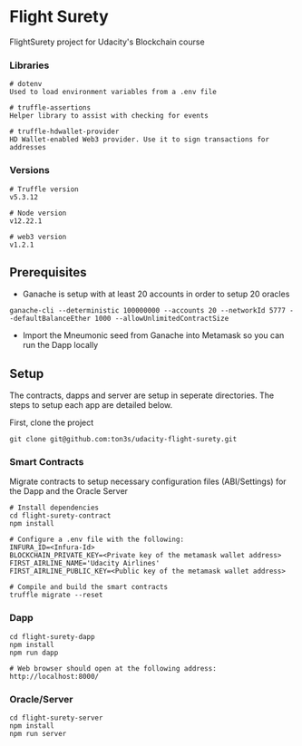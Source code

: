# Flight Surety

FlightSurety project for Udacity's Blockchain course

### Libraries

```
# dotenv
Used to load environment variables from a .env file

# truffle-assertions
Helper library to assist with checking for events

# truffle-hdwallet-provider
HD Wallet-enabled Web3 provider. Use it to sign transactions for addresses
```

### Versions

```
# Truffle version
v5.3.12

# Node version
v12.22.1

# web3 version
v1.2.1
```

## Prerequisites

- Ganache is setup with at least 20 accounts in order to setup 20 oracles

```
ganache-cli --deterministic 100000000 --accounts 20 --networkId 5777 --defaultBalanceEther 1000 --allowUnlimitedContractSize
```

- Import the Mneumonic seed from Ganache into Metamask so you can run the Dapp locally

## Setup

The contracts, dapps and server are setup in seperate directories. The steps to setup each app are detailed below.

First, clone the project

```
git clone git@github.com:ton3s/udacity-flight-surety.git
```

### Smart Contracts

Migrate contracts to setup necessary configuration files (ABI/Settings) for the Dapp and the Oracle Server

```
# Install dependencies
cd flight-surety-contract
npm install

# Configure a .env file with the following:
INFURA_ID=<Infura-Id>
BLOCKCHAIN_PRIVATE_KEY=<Private key of the metamask wallet address>
FIRST_AIRLINE_NAME='Udacity Airlines'
FIRST_AIRLINE_PUBLIC_KEY=<Public key of the metamask wallet address>

# Compile and build the smart contracts
truffle migrate --reset
```

### Dapp

```
cd flight-surety-dapp
npm install
npm run dapp

# Web browser should open at the following address:
http://localhost:8000/
```

### Oracle/Server

```
cd flight-surety-server
npm install
npm run server
```
